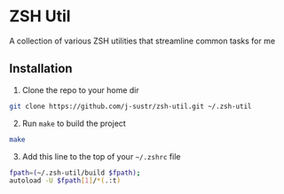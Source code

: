 # ZSH Util

A collection of various ZSH utilities that streamline common tasks for me

## Installation

1. Clone the repo to your home dir

```sh
git clone https://github.com/j-sustr/zsh-util.git ~/.zsh-util
```

2. Run `make` to build the project

```sh
make
```


3. Add this line to the top of your `~/.zshrc` file

```sh
fpath=(~/.zsh-util/build $fpath);
autoload -U $fpath[1]/*(.:t)
```